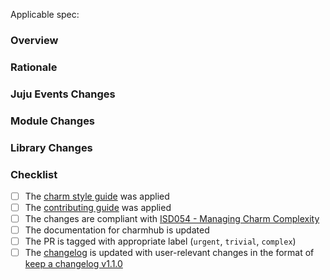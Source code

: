 Applicable spec: <link>

### Overview

<!-- A high level overview of the change -->

### Rationale

<!-- The reason the change is needed -->

### Juju Events Changes

<!-- Any changes to the juju events being observed (newly added, significantly modified or deleted) -->

### Module Changes

<!-- Any high level changes to modules and why (Service, Observer, helper) -->

### Library Changes

<!-- Any changes to charm libraries -->

### Checklist

- [ ] The [charm style guide](https://juju.is/docs/sdk/styleguide) was applied
- [ ] The [contributing guide](https://github.com/canonical/is-charms-contributing-guide) was applied
- [ ] The changes are compliant with [ISD054 - Managing Charm Complexity](https://discourse.charmhub.io/t/specification-isd014-managing-charm-complexity/11619)
- [ ] The documentation for charmhub is updated
- [ ] The PR is tagged with appropriate label (`urgent`, `trivial`, `complex`)
- [ ] The [changelog](../docs/changelog.md) is updated with user-relevant changes in the format of [keep a changelog v1.1.0](https://keepachangelog.com/en/1.1.0/)

<!-- Explanation for any unchecked items above -->